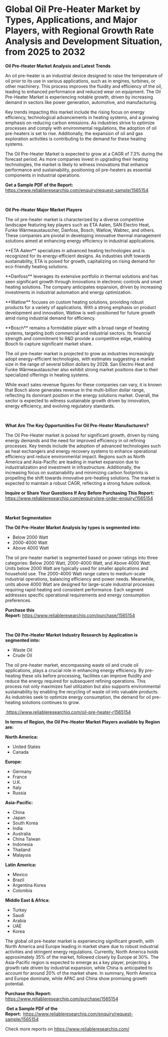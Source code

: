 <p><h1>Global Oil Pre-Heater Market by Types, Applications, and Major Players, with Regional Growth Rate Analysis and Development Situation, from 2025 to 2032</h1></p><p><strong>Oil Pre-Heater Market Analysis and Latest Trends</strong></p>
<p><p>An oil pre-heater is an industrial device designed to raise the temperature of oil prior to its use in various applications, such as in engines, turbines, or other machinery. This process improves the fluidity and efficiency of the oil, leading to enhanced performance and reduced wear on equipment. The Oil Pre-Heater Market is experiencing notable growth, driven by increasing demand in sectors like power generation, automotive, and manufacturing.</p><p>Key trends impacting this market include the rising focus on energy efficiency, technological advancements in heating systems, and a growing emphasis on reducing carbon emissions. As industries strive to optimize processes and comply with environmental regulations, the adoption of oil pre-heaters is set to rise. Additionally, the expansion of oil and gas exploration activities is contributing to the demand for these heating systems.</p><p>The Oil Pre-Heater Market is expected to grow at a CAGR of 7.3% during the forecast period. As more companies invest in upgrading their heating technologies, the market is likely to witness innovations that enhance performance and sustainability, positioning oil pre-heaters as essential components in industrial operations.</p></p>
<p><strong>Get a Sample PDF of the Report:&nbsp;</strong> <a href="https://www.reliableresearchiq.com/enquiry/request-sample/1565154?utm_campaign=3026&utm_medium=2&utm_source=Github&utm_content=ia&utm_term=11042025&utm_id=oil-pre-heater">https://www.reliableresearchiq.com/enquiry/request-sample/1565154</a></p>
<p>&nbsp;</p>
<p><strong>Oil Pre-Heater Major Market Players</strong></p>
<p><p>The oil pre-heater market is characterized by a diverse competitive landscape featuring key players such as ETA Aalen, SAN Electro Heat, Funke Wärmeaustauscher, Danfoss, Bosch, Watlow, Wabtec, and others. These companies are pivotal in developing innovative thermal management solutions aimed at enhancing energy efficiency in industrial applications.</p><p>**ETA Aalen** specializes in advanced heating technologies and is recognized for its energy-efficient designs. As industries shift towards sustainability, ETA is poised for growth, capitalizing on rising demand for eco-friendly heating solutions. </p><p>**Danfoss** leverages its extensive portfolio in thermal solutions and has seen significant growth through innovations in electronic controls and smart heating solutions. The company anticipates expansion, driven by increasing investments in industrial automation and energy optimization.</p><p>**Watlow** focuses on custom heating solutions, providing robust products for a variety of applications. With a strong emphasis on product development and innovation, Watlow is well-positioned for future growth amid rising industrial demand for efficiency.</p><p>**Bosch** remains a formidable player with a broad range of heating systems, targeting both commercial and industrial sectors. Its financial strength and commitment to R&D provide a competitive edge, enabling Bosch to capture significant market share.</p><p>The oil pre-heater market is projected to grow as industries increasingly adopt energy-efficient technologies, with estimates suggesting a market size in the range of several billion dollars by 2028. San Electro Heat and Funke Wärmeaustauscher also exhibit strong market positions due to their specialized offerings in heating systems.</p><p>While exact sales revenue figures for these companies can vary, it is known that Bosch alone generates revenue in the multi-billion dollar range, reflecting its dominant position in the energy solutions market. Overall, the sector is expected to witness sustainable growth driven by innovation, energy efficiency, and evolving regulatory standards.</p></p>
<p>&nbsp;</p>
<p><strong>What Are The Key Opportunities For Oil Pre-Heater Manufacturers?</strong></p>
<p><p>The Oil Pre-Heater market is poised for significant growth, driven by rising energy demands and the need for improved efficiency in oil refining processes. Key trends include the adoption of advanced technologies such as heat exchangers and energy recovery systems to enhance operational efficiency and reduce environmental impact. Regions such as North America and Asia-Pacific are leading in market expansion due to industrialization and investment in infrastructure. Additionally, the increasing focus on sustainability and minimizing carbon footprints is propelling the shift towards innovative pre-heating solutions. The market is expected to maintain a robust CAGR, reflecting a strong future outlook.</p></p>
<p><strong>Inquire or Share Your Questions If Any Before Purchasing This Report:</strong> <a href="https://www.reliableresearchiq.com/enquiry/pre-order-enquiry/1565154?utm_campaign=3026&utm_medium=2&utm_source=Github&utm_content=ia&utm_term=11042025&utm_id=oil-pre-heater">https://www.reliableresearchiq.com/enquiry/pre-order-enquiry/1565154</a></p>
<p>&nbsp;</p>
<p><strong>Market Segmentation</strong></p>
<p><strong>The Oil Pre-Heater Market Analysis by types is segmented into:</strong></p>
<p><ul><li>Below 2000 Watt</li><li>2000-4000 Watt</li><li>Above 4000 Watt</li></ul></p>
<p><p>The oil pre-heater market is segmented based on power ratings into three categories: Below 2000 Watt, 2000-4000 Watt, and Above 4000 Watt. Units below 2000 Watt are typically used for smaller applications and household use. The 2000-4000 Watt range caters to medium-scale industrial operations, balancing efficiency and power needs. Meanwhile, units above 4000 Watt are designed for large-scale industrial processes requiring rapid heating and consistent performance. Each segment addresses specific operational requirements and energy consumption preferences.</p></p>
<p><strong>Purchase this Report:&nbsp;</strong><a href="https://www.reliableresearchiq.com/purchase/1565154?utm_campaign=3026&utm_medium=2&utm_source=Github&utm_content=ia&utm_term=11042025&utm_id=oil-pre-heater">https://www.reliableresearchiq.com/purchase/1565154</a></p>
<p>&nbsp;</p>
<p><strong>The Oil Pre-Heater Market Industry Research by Application is segmented into:</strong></p>
<p><ul><li>Waste Oil</li><li>Crude Oil</li></ul></p>
<p><p>The oil pre-heater market, encompassing waste oil and crude oil applications, plays a crucial role in enhancing energy efficiency. By pre-heating these oils before processing, facilities can improve fluidity and reduce the energy required for subsequent refining operations. This process not only maximizes fuel utilization but also supports environmental sustainability by enabling the recycling of waste oil into valuable products. As industries seek to optimize energy consumption, the demand for oil pre-heating solutions continues to grow.</p></p>
<p><a href="https://www.reliableresearchiq.com/oil-pre-heater-r1565154?utm_campaign=3026&utm_medium=2&utm_source=Github&utm_content=ia&utm_term=11042025&utm_id=oil-pre-heater">&nbsp;https://www.reliableresearchiq.com/oil-pre-heater-r1565154</a></p>
<p><strong>In terms of Region, the Oil Pre-Heater Market Players available by Region are:</strong></p>
<p>
    <p> <strong> North America: </strong>
        <ul>
            <li>United States</li>
            <li>Canada</li>
        </ul>
        </p> 
    <p> <strong> Europe: </strong>
        <ul>
            <li>Germany</li>
            <li>France</li>
            <li>U.K.</li>
            <li>Italy</li>
            <li>Russia</li>
        </ul>
        </p> 
    <p> <strong> Asia-Pacific: </strong>
        <ul>
            <li>China</li>
            <li>Japan</li>
            <li>South Korea</li>
            <li>India</li>
            <li>Australia</li>
            <li>China Taiwan</li>
            <li>Indonesia</li>
            <li>Thailand</li>
            <li>Malaysia</li>
        </ul>
        </p> 
    <p> <strong> Latin America: </strong>
        <ul>
            <li>Mexico</li>
            <li>Brazil</li>
            <li>Argentina Korea</li>
            <li>Colombia</li>
        </ul>
        </p> 
    <p> <strong> Middle East & Africa: </strong>
        <ul>
            <li>Turkey</li>
            <li>Saudi</li>
            <li>Arabia</li>
            <li>UAE</li>
            <li>Korea</li>
        </ul>
    </p>
    </p>
<p><p>The global oil pre-heater market is experiencing significant growth, with North America and Europe leading in market share due to robust industrial activities and stringent energy regulations. Currently, North America holds approximately 35% of the market, followed closely by Europe at 30%. The Asia-Pacific region is expected to emerge as a key player, projecting a growth rate driven by industrial expansion, while China is anticipated to account for around 20% of the market share. In summary, North America and Europe dominate, while APAC and China show promising growth potential.</p></p>
<p><strong>Purchase this Report: </strong><a href="https://www.reliableresearchiq.com/purchase/1565154?utm_campaign=3026&utm_medium=2&utm_source=Github&utm_content=ia&utm_term=11042025&utm_id=oil-pre-heater">https://www.reliableresearchiq.com/purchase/1565154</a></p>
<p>&nbsp;<strong>Get a Sample PDF of the Report:&nbsp;&nbsp;</strong><a href="https://www.reliableresearchiq.com/enquiry/request-sample/1565154?utm_campaign=3026&utm_medium=2&utm_source=Github&utm_content=ia&utm_term=11042025&utm_id=oil-pre-heater">https://www.reliableresearchiq.com/enquiry/request-sample/1565154</a></p>
<p><strong></strong></p>
<p>Check more reports on <a href="https://www.reliableresearchiq.com/?utm_campaign=3026&utm_medium=2&utm_source=Github&utm_content=ia&utm_term=11042025&utm_id=oil-pre-heater">https://www.reliableresearchiq.com/</a></p>
